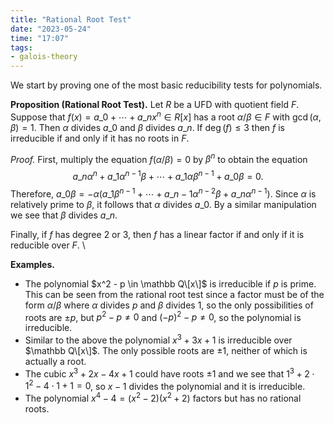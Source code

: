 ```yaml
---
title: "Rational Root Test"
date: "2023-05-24"
time: "17:07"
tags:
- galois-theory
---
```

We start by proving one of the most basic reducibility tests for polynomials. 

**Proposition (Rational Root Test).** Let $R$ be a UFD with quotient field $F$. Suppose that $f(x) = a\_0 + \cdots + a\_nx^n \in R[x]$ has a root $\alpha/\beta \in F$ with $\gcd(\alpha, \beta) = 1$. Then $\alpha$ divides $a\_0$ and $\beta$ divides $a\_n$. If $\deg(f) \leq 3$ then $f$ is irreducible if and only if it has no roots in $F$.

*Proof.* First, multiply the equation $f(\alpha/\beta) = 0$ by $\beta^n$ to obtain the equation 
$$
a\_n \alpha^n + a\_1 \alpha^{n-1}\beta + \cdots + a\_1 \alpha \beta^{n-1} + a\_0 \beta = 0.
$$Therefore, $a\_0 \beta = -\alpha(a\_1\beta^{n-1} + \cdots + a\_{n-1}\alpha^{n-2} \beta + a\_n \alpha^{n-1})$. Since $\alpha$ is relatively prime to $\beta$, it follows that $\alpha$ divides $a\_0$. By a similar manipulation we see that $\beta$ divides $a\_n$. 

Finally, if $f$ has degree 2 or 3, then $f$ has a linear factor if and only if it is reducible over $F$. \

**Examples.** 
- The polynomial $x^2 - p \in \mathbb Q\[x\]$  is irreducible if $p$ is prime. This can be seen from the rational root test since a factor must be of the form $\alpha/\beta$ where $\alpha$ divides $p$ and $\beta$ divides 1, so the only possibilities of roots are $\pm p$, but $p^2 - p \neq 0$ and $(-p)^2 - p \neq 0$, so the polynomial is irreducible.
- Similar to the above the polynomial $x^3 + 3x + 1$ is irreducible over $\mathbb Q\[x\]$. The only possible roots are $\pm 1$, neither of which is actually a root.
- The cubic $x^3 + 2x - 4x + 1$ could have roots $\pm 1$ and we see that $1^3 + 2 \cdot 1^2 - 4 \cdot 1 + 1 = 0$, so $x-1$ divides the polynomial and it is irreducible.
- The polynomial $x^4 - 4 = (x^2 - 2)(x^2 + 2)$ factors but has no rational roots. 